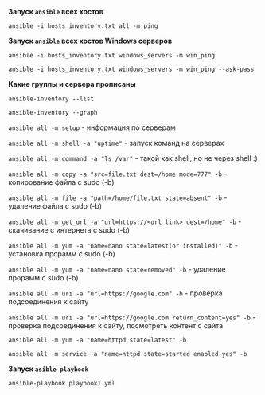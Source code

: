 **Запуск ```ansible``` всех хостов**

```ansible -i hosts_inventory.txt all -m ping```

**Запуск ```ansible``` всех хостов Windows серверов**

```ansible -i hosts_inventory.txt windows_servers -m win_ping```

```ansible -i hosts_inventory.txt windows_servers -m win_ping --ask-pass```

**Какие группы и сервера прописаны**

```ansible-inventory --list```

```ansible-inventory --graph```


```ansible all -m setup```  - информация по серверам

```ansible all -m shell -a "uptime"```  - запуск команд на серверах

```ansible all -m command -a "ls /var"```  - такой как shell, но не через shell :)


```ansible all -m copy -a "src=file.txt dest=/home mode=777" -b```  - копирование файла с sudo (-b)

```ansible all -m file -a "path=/home/file.txt state=absent" -b```  - удаление файла с sudo (-b)

```ansible all -m get_url -a "url=https://<url link> dest=/home" -b```  - скачивание с интернета с sudo (-b)

```ansible all -m yum -a "name=nano state=latest(or installed)" -b```  - установка прорамм с sudo (-b)

```ansible all -m yum -a "name=nano state=removed" -b```  - удаление прорамм с sudo (-b)

```ansible all -m uri -a "url=https://google.com" -b```  - проверка подсоединения к сайту

```ansible all -m uri -a "url=https://google.com return_content=yes" -b```  - проверка подсоединения к сайту, посмотреть контент с сайта

```ansible all -m yum -a "name=httpd state=latest" -b```

```ansible all -m service -a "name=httpd state=started enabled-yes" -b```


**Запуск ```asible playbook```**

```ansible-playbook playbook1.yml```